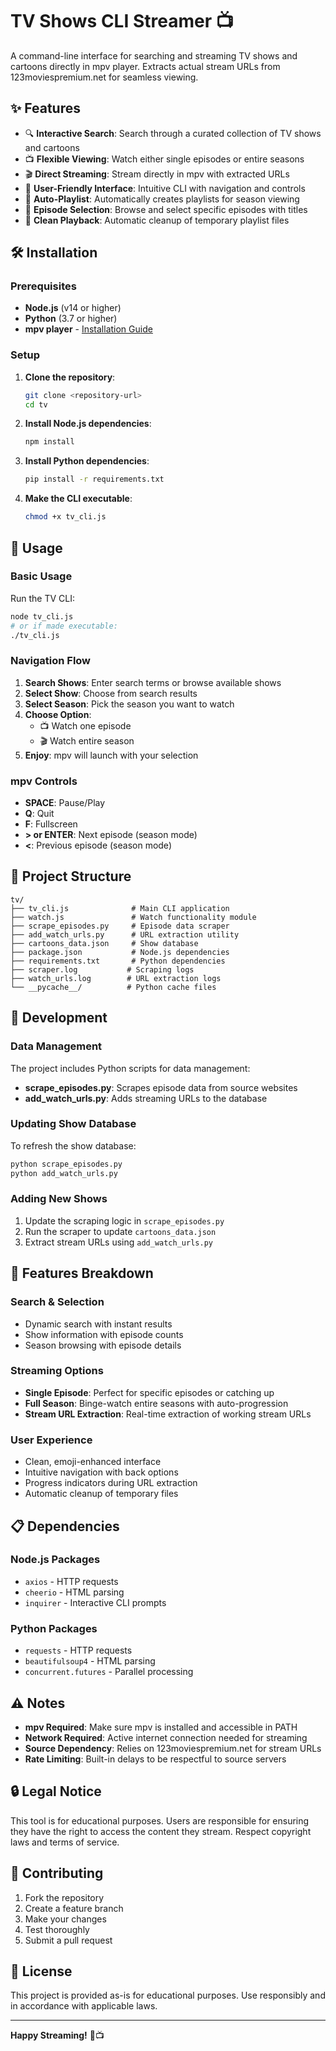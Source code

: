 # TV Shows CLI Streamer 📺

A command-line interface for searching and streaming TV shows and cartoons directly in mpv player. Extracts actual stream URLs from 123moviespremium.net for seamless viewing.

## ✨ Features

- 🔍 **Interactive Search**: Search through a curated collection of TV shows and cartoons
- 📺 **Flexible Viewing**: Watch either single episodes or entire seasons
- 🎬 **Direct Streaming**: Stream directly in mpv with extracted URLs
- 📱 **User-Friendly Interface**: Intuitive CLI with navigation and controls
- 🔄 **Auto-Playlist**: Automatically creates playlists for season viewing
- 🎯 **Episode Selection**: Browse and select specific episodes with titles
- 🧹 **Clean Playback**: Automatic cleanup of temporary playlist files

## 🛠️ Installation

### Prerequisites

- **Node.js** (v14 or higher)
- **Python** (3.7 or higher) 
- **mpv player** - [Installation Guide](https://mpv.io/installation/)

### Setup

1. **Clone the repository**:
   ```bash
   git clone <repository-url>
   cd tv
   ```

2. **Install Node.js dependencies**:
   ```bash
   npm install
   ```

3. **Install Python dependencies**:
   ```bash
   pip install -r requirements.txt
   ```

4. **Make the CLI executable**:
   ```bash
   chmod +x tv_cli.js
   ```

## 🚀 Usage

### Basic Usage

Run the TV CLI:
```bash
node tv_cli.js
# or if made executable:
./tv_cli.js
```

### Navigation Flow

1. **Search Shows**: Enter search terms or browse available shows
2. **Select Show**: Choose from search results
3. **Select Season**: Pick the season you want to watch
4. **Choose Option**: 
   - 📺 Watch one episode
   - 🎬 Watch entire season
5. **Enjoy**: mpv will launch with your selection

### mpv Controls

- **SPACE**: Pause/Play
- **Q**: Quit
- **F**: Fullscreen
- **> or ENTER**: Next episode (season mode)
- **<**: Previous episode (season mode)

## 📁 Project Structure

```
tv/
├── tv_cli.js              # Main CLI application
├── watch.js               # Watch functionality module
├── scrape_episodes.py     # Episode data scraper
├── add_watch_urls.py      # URL extraction utility
├── cartoons_data.json     # Show database
├── package.json           # Node.js dependencies
├── requirements.txt       # Python dependencies
├── scraper.log           # Scraping logs
├── watch_urls.log        # URL extraction logs
└── __pycache__/          # Python cache files
```

## 🔧 Development

### Data Management

The project includes Python scripts for data management:

- **scrape_episodes.py**: Scrapes episode data from source websites
- **add_watch_urls.py**: Adds streaming URLs to the database

### Updating Show Database

To refresh the show database:
```bash
python scrape_episodes.py
python add_watch_urls.py
```

### Adding New Shows

1. Update the scraping logic in `scrape_episodes.py`
2. Run the scraper to update `cartoons_data.json`
3. Extract stream URLs using `add_watch_urls.py`

## 🎯 Features Breakdown

### Search & Selection
- Dynamic search with instant results
- Show information with episode counts
- Season browsing with episode details

### Streaming Options
- **Single Episode**: Perfect for specific episodes or catching up
- **Full Season**: Binge-watch entire seasons with auto-progression
- **Stream URL Extraction**: Real-time extraction of working stream URLs

### User Experience
- Clean, emoji-enhanced interface
- Intuitive navigation with back options
- Progress indicators during URL extraction
- Automatic cleanup of temporary files

## 📋 Dependencies

### Node.js Packages
- `axios` - HTTP requests
- `cheerio` - HTML parsing
- `inquirer` - Interactive CLI prompts

### Python Packages
- `requests` - HTTP requests
- `beautifulsoup4` - HTML parsing
- `concurrent.futures` - Parallel processing

## ⚠️ Notes

- **mpv Required**: Make sure mpv is installed and accessible in PATH
- **Network Required**: Active internet connection needed for streaming
- **Source Dependency**: Relies on 123moviespremium.net for stream URLs
- **Rate Limiting**: Built-in delays to be respectful to source servers

## 🔒 Legal Notice

This tool is for educational purposes. Users are responsible for ensuring they have the right to access the content they stream. Respect copyright laws and terms of service.

## 🤝 Contributing

1. Fork the repository
2. Create a feature branch
3. Make your changes
4. Test thoroughly
5. Submit a pull request

## 📝 License

This project is provided as-is for educational purposes. Use responsibly and in accordance with applicable laws.

---

**Happy Streaming!** 🍿📺